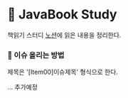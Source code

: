 # :book: JavaBook Study
책읽기 스터디
[노션](www.notion.so/javabookstudy)에 읽은 내용을 정리한다.
### :rocket: 이슈 올리는 방법  
제목은 '[Item00]이슈제목' 형식으로 한다.  

... 추가예정
